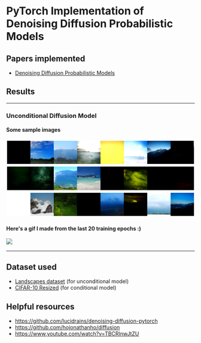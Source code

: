 # PyTorch Implementation of Denoising Diffusion Probabilistic Models

## Papers implemented

- [Denoising Diffusion Probabilistic Models](https://arxiv.org/abs/2006.11239)


## Results

---
### Unconditional Diffusion Model

#### Some sample images

![](samples/ddpm_unconditional_0.png)
![](samples/ddpm_unconditional_1.png)
![](samples/ddpm_unconditional_2.png)

#### Here's a gif I made from the last 20 training epochs :)
![](samples/ddpm_unconditional.gif)

---
## Dataset used
- [Landscapes dataset](https://www.kaggle.com/datasets/arnaud58/landscape-pictures) 
(for unconditional model)
- [CIFAR-10 Resized](https://www.kaggle.com/datasets/joaopauloschuler/cifar10-64x64-resized-via-cai-super-resolution)
  (for conditional model)
## Helpful resources

- https://github.com/lucidrains/denoising-diffusion-pytorch
- https://github.com/hojonathanho/diffusion
- https://www.youtube.com/watch?v=TBCRlnwJtZU
